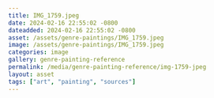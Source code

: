```yaml
---
title: IMG_1759.jpeg
date: 2024-02-16 22:55:02 -0800
dateadded: 2024-02-16 22:55:02 -0800
asset: /assets/genre-paintings/IMG_1759.jpeg
image: /assets/genre-paintings/IMG_1759.jpeg
categories: image
gallery: genre-painting-reference
permalink: /media/genre-painting-reference/img-1759-jpeg
layout: asset
tags: ["art", "painting", "sources"]
--- 
```

